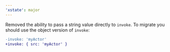 ```yaml
---
'xstate': major
---
```


Removed the ability to pass a string value directly to `invoke`. To migrate you should use the object version of `invoke`:

```diff
-invoke: 'myActor'
+invoke: { src: 'myActor' }
```
